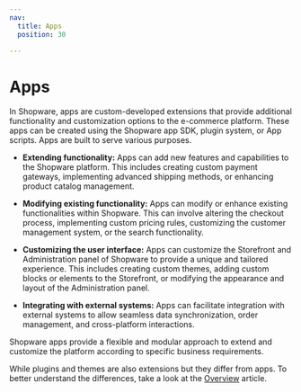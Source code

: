 ```yaml
---
nav:
  title: Apps
  position: 30

---
```


# Apps

In Shopware, apps are custom-developed extensions that provide additional functionality and customization options to the e-commerce platform. These apps can be created using the Shopware app SDK, plugin system, or App scripts.
Apps are built to serve various purposes.

* **Extending functionality:** Apps can add new features and capabilities to the Shopware platform. This includes creating custom payment gateways, implementing advanced shipping methods, or enhancing product catalog management.

* **Modifying existing functionality:** Apps can modify or enhance existing functionalities within Shopware. This can involve altering the checkout process, implementing custom pricing rules, customizing the customer management system, or the search functionality.

* **Customizing the user interface:** Apps can customize the Storefront and Administration panel of Shopware to provide a unique and tailored experience. This includes creating custom themes, adding custom blocks or elements to the Storefront, or modifying the appearance and layout of the Administration panel.

* **Integrating with external systems:** Apps can facilitate integration with external systems to allow seamless data synchronization, order management, and cross-platform interactions.

Shopware apps provide a flexible and modular approach to extend and customize the platform according to specific business requirements.

While plugins and themes are also extensions but they differ from apps. To better understand the differences, take a look at the [Overview](../../../../docs/guides/plugins/overview) article.
